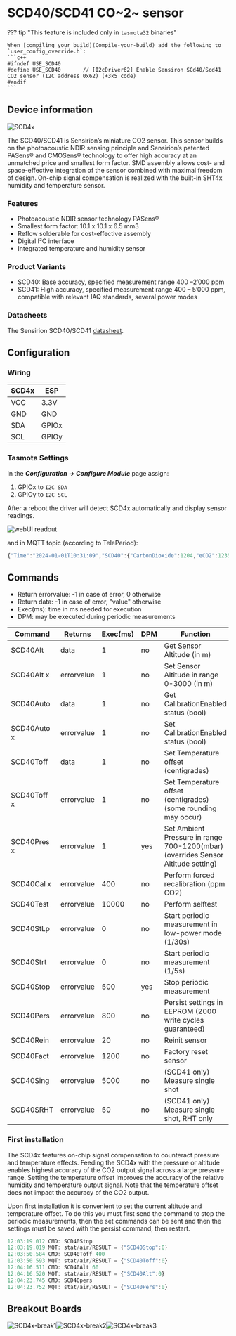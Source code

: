 # SCD40/SCD41 CO~2~ sensor

??? tip "This feature is included only in `tasmota32` binaries" 

    When [compiling your build](Compile-your-build) add the following to `user_config_override.h`:
    ```c++
    #ifndef USE_SCD40 
    #define USE_SCD40       // [I2cDriver62] Enable Sensiron SCd40/Scd41 CO2 sensor (I2C address 0x62) (+3k5 code)
    #endif
    ```

## Device information

![SCD4x](_media/peripherals/SCD4x-sensor.png)

The SCD40/SCD41 is Sensirion’s miniature CO2 sensor. This sensor builds on the photoacoustic NDIR sensing principle and Sensirion’s patented PASens® and CMOSens® technology to offer high accuracy at an unmatched price and smallest form factor. SMD assembly allows cost- and space-effective integration of the sensor combined with maximal freedom of design. On-chip signal compensation is realized with the built-in SHT4x humidity and temperature sensor.

### Features
- Photoacoustic NDIR sensor technology PASens®
- Smallest form factor: 10.1 x 10.1 x 6.5 mm3
- Reflow solderable for cost-effective assembly
- Digital I&#x00B2;C interface
- Integrated temperature and humidity sensor

### Product Variants
- SCD40: Base accuracy, specified measurement range 400 –2’000 ppm
- SCD41: High accuracy, specified measurement range 400 – 5’000 ppm, compatible with relevant IAQ standards, several power modes

### Datasheets

The Sensirion SCD40/SCD41 [datasheet](https://sensirion.com/resource/datasheet/scd40/scd41). 

## Configuration

### Wiring
| SCD4x   | ESP |
|---|---|
|VCC | 3.3V
|GND | GND   
|SDA | GPIOx
|SCL | GPIOy


### Tasmota Settings 
In the **_Configuration -> Configure Module_** page assign:

1. GPIOx to `I2C SDA`
2. GPIOy to `I2C SCL`

After a reboot the driver will detect SCD4x automatically and display sensor readings.

![webUI readout](_media/peripherals/SCD4x-webui.png)


and in MQTT topic (according to TelePeriod):    
```js
{"Time":"2024-01-01T10:31:09","SCD40":{"CarbonDioxide":1204,"eCO2":1235,"Temperature":28.8,"Humidity":47.5,"DewPoint":16.5},"TempUnit":"C"}
```

## Commands

- Return errorvalue: -1 in case of error, 0 otherwise
- Return data: -1 in case of error, "value" otherwise
- Exec(ms): time in ms needed for execution
- DPM: may be executed during periodic measurements

| Command | Returns | Exec(ms) | DPM | Function |
|---|---|---|---|---|
| SCD40Alt      | data           | 1 | no | Get Sensor Altitude (in m)
| SCD40Alt x    | errorvalue     | 1 | no | Set Sensor Altitude in range 0-3000 (in m)
| SCD40Auto     | data           | 1 | no | Get CalibrationEnabled status (bool)
| SCD40Auto x   | errorvalue     | 1 | no | Set CalibrationEnabled status (bool)
| SCD40Toff     | data           | 1 | no | Set Temperature offset (centigrades)
| SCD40Toff x   | errorvalue     | 1 | no | Set Temperature offset (centigrades) (some rounding may occur)
| SCD40Pres x   | errorvalue     | 1 | yes | Set Ambient Pressure in range 700-1200(mbar) (overrides Sensor Altitude setting)
| SCD40Cal x    | errorvalue   | 400 | no | Perform forced recalibration (ppm CO2)
| SCD40Test     | errorvalue | 10000 | no | Perform selftest
| SCD40StLp     | errorvalue     | 0 | no | Start periodic measurement in low-power mode (1/30s)
| SCD40Strt     | errorvalue     | 0 | no | Start periodic measurement (1/5s)
| SCD40Stop     | errorvalue   | 500 | yes | Stop periodic measurement
| SCD40Pers     | errorvalue   | 800 | no | Persist settings in EEPROM (2000 write cycles guaranteed)
| SCD40Rein     | errorvalue    | 20 | no | Reinit sensor
| SCD40Fact     | errorvalue  | 1200 | no | Factory reset sensor
| SCD40Sing     | errorvalue  | 5000 | no | (SCD41 only) Measure single shot
| SCD40SRHT     | errorvalue    | 50 | no | (SCD41 only) Measure single shot, RHT only

### First installation 
The SCD4x features on-chip signal compensation to counteract pressure and temperature effects. Feeding the SCD4x with the pressure or altitude enables highest accuracy of the CO2 output signal across a large pressure range. Setting the temperature offset improves the accuracy of the relative humidity and temperature output signal. Note that the temperature offset does not impact the accuracy of the CO2 output.

Upon first installation it is convenient to set the current altitude and temperature offset.
To do this you must first send the command to stop the periodic measurements, then the set commands can be sent and then the settings must be saved with the persist command, then restart.

```js
12:03:19.012 CMD: SCD40Stop
12:03:19.019 MQT: stat/air/RESULT = {"SCD40Stop":0}
12:03:50.584 CMD: SCD40Toff 400
12:03:50.593 MQT: stat/air/RESULT = {"SCD40Toff":0}
12:04:16.511 CMD: SCD40Alt 60
12:04:16.520 MQT: stat/air/RESULT = {"SCD40Alt":0}
12:04:23.745 CMD: SCD40pers
12:04:23.752 MQT: stat/air/RESULT = {"SCD40Pers":0}
```

## Breakout Boards

![SCD4x-break1](_media/peripherals/SCD4x-break1.png)![SCD4x-break2](_media/peripherals/SCD4x-break2.png)![SCD4x-break3](_media/peripherals/SCD4x-break3.png)


